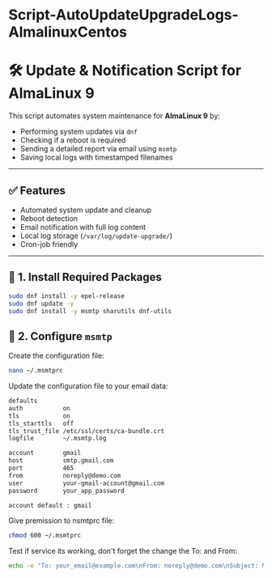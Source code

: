 # Script-AutoUpdateUpgradeLogs-AlmalinuxCentos

# 🛠️ Update & Notification Script for AlmaLinux 9

This script automates system maintenance for **AlmaLinux 9** by:

- Performing system updates via `dnf`
- Checking if a reboot is required
- Sending a detailed report via email using `msmtp`
- Saving local logs with timestamped filenames

---

## ✅ Features

- Automated system update and cleanup
- Reboot detection
- Email notification with full log content
- Local log storage (`/var/log/update-upgrade/`)
- Cron-job friendly

---

## 🔧 1. Install Required Packages

```bash
sudo dnf install -y epel-release
sudo dnf update -y
sudo dnf install -y msmtp sharutils dnf-utils
```

## 📨 2. Configure `msmtp`

Create the configuration file:

```bash
nano ~/.msmtprc
```

Update the configuration file to your email data:
```bash
defaults
auth           on
tls            on
tls_starttls   off
tls_trust_file /etc/ssl/certs/ca-bundle.crt
logfile        ~/.msmtp.log

account        gmail
host           smtp.gmail.com
port           465
from           noreply@demo.com
user           your-gmail-account@gmail.com
password       your_app_password

account default : gmail
```

Give premission to nsmtprc file:
```bash
chmod 600 ~/.msmtprc
```

Test if service its working, don't forget the change the To: and From:
```bash
echo -e "To: your_email@example.com\nFrom: noreply@demo.com\nSubject: MSMTP Test\n\nThis is a test email." | msmtp --debug your_email@example.com
```
